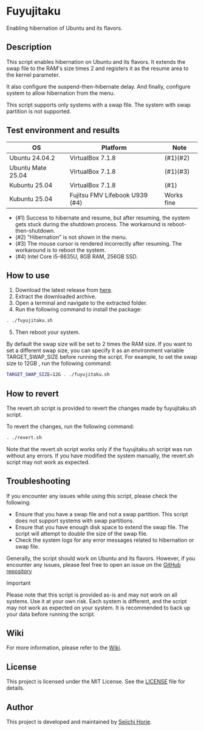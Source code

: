 # Fuyujitaku
Enabling hibernation of Ubuntu and its flavors. 

## Description
This script enables hibernation on Ubuntu and its flavors. 
It extends the swap file to the RAM's size times 2 and registers it as the resume area to the kernel parameter.

It also configure the suspend-then-hibernate delay. And finally, configure system to allow hibernation from the menu.

This script supports only systems with a swap file. The system with swap partition is not supported.

## Test environment and results
| OS                | Platform                      | Note       |
|--                 |--                             |--          |
| Ubuntu 24.04.2    | VirtualBox 7.1.8              | (#1)(#2)       |
| Ubuntu Mate 25.04 | VirtualBox 7.1.8              | (#1)(#3)   |
| Kubuntu 25.04    | VirtualBox 7.1.8               | (#1)       |
| Kubuntu 25.04    | Fujitsu FMV Lifebook U939 (#4) | Works fine |

- (#1) Success to hibernate and resume, but after resuming, the system gets stuck during the shutdown process. The workaround is reboot-then-shutdown.
- (#2) "Hibernation" is not shown in the menu. 
- (#3) The mouse cursor is rendered incorrectly after resuming. The workaround is to reboot the system.
- (#4) Intel Core i5-8635U, 8GB RAM, 256GB SSD.


## How to use
1. Download the latest release from [here](https://github.com/suikan4github/fuyujitaku).
2. Extract the downloaded archive.
3. Open a terminal and navigate to the extracted folder.
4. Run the following command to install the package:
```bash
. ./fuyujitaku.sh
```
5. Then reboot your system.

By default the swap size will be set to 2 times the RAM size. If you want to set a different swap size, you can specify it as an environment variable TARGET_SWAP_SIZE before running the script. For example, to set the swap size to 12GB , run the following command:
```bash
TARGET_SWAP_SIZE=12G . ./fuyujitaku.sh
```

## How to revert
The revert.sh script is provided to revert the changes made by fuyujitaku.sh script.

To revert the changes, run the following command:

```bash
. ./revert.sh
```

Note that the revert.sh script works only if the fuyujitaku.sh script was run without any errors. If you have modified the system manually, the revert.sh script may not work as expected.

## Troubleshooting
If you encounter any issues while using this script, please check the following:
- Ensure that you have a swap file and not a swap partition. This script does not support systems with swap partitions.
- Ensure that you have enough disk space to extend the swap file. The script will attempt to double the size of the swap file.
- Check the system logs for any error messages related to hibernation or swap file.

Generally, the script should work on Ubuntu and its flavors. However, if you encounter any issues, please feel free to open an issue on the [GitHub repository](https://github.com/suikan4github/fuyujitaku/wiki)

> [!IMPORTANT]
> Please note that this script is provided as-is and may not work on all systems. Use it at your own risk. Each system is different, and the script may not work as expected on your system. It is recommended to back up your data before running the script.

## Wiki
For more information, please refer to the [Wiki](https://github.com/suikan4github/fuyujitaku/wiki).

## License
This project is licensed under the MIT License. See the [LICENSE](LICENSE) file for details.

## Author
This project is developed and maintained by [Seiichi Horie](https://github.com/suikan4github).